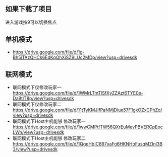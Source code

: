 ## 如果下载了项目
进入游戏按9可以切换焦点

## 单机模式
- https://drive.google.com/file/d/1g-Bh5jTAzQHCk6EdKqQhXiSZ9LUc2MDp/view?usp=drivesdk

## 联网模式

- 联网模式下仅修改玩家一
https://drive.google.com/file/d/1WMrLTmTlSfXyZZAzt6TYE0e-Da8tlT8p/view?usp=drivesdk
- 联网模式下仅修改玩家二
https://drive.google.com/file/d/11tTyKMJifPaNMjDiue57F1gkOZxCPhZo/view?usp=drivesdk
- 联网模式下Host主机能够 修改玩家一
https://drive.google.com/file/d/1wwCMPtfTW56QXrEuMevPBVERCpEocLWn/view?usp=drivesdk
- 联网模式下Host主机能够 修改玩家二
https://drive.google.com/file/d/1QgeHbIC887yaFg6HKNHoFusqMZInl3B3/view?usp=drivesdk
